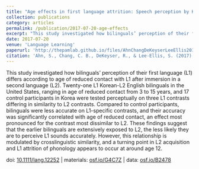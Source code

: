 ```yaml
---
title: "Age effects in first language attrition: Speech perception by Korean-English bilinguals"
collection: publications
category: articles
permalink: /publication/2017-07-20-age-effects
excerpt: "This study investigated how bilinguals’ perception of their first language (L1) differs according to..."
date: 2017-07-20
venue: 'Language Learning'
paperurl: 'http://thepamlab.github.io/files/AhnChangDeKeyserLeeEllis2017_LL.pdf'
citation: 'Ahn, S., Chang, C. B., DeKeyser, R., & Lee-Ellis, S. (2017). Age effects in first language attrition: Speech perception by Korean-English bilinguals. <i>Language Learning</i>, <i>67</i>(3), 694–733.'
---
```


This study investigated how bilinguals’ perception of their first language (L1) differs according to age of reduced contact with L1 after immersion in a second language (L2). Twenty-one L1 Korean-L2 English bilinguals in the United States, ranging in age of reduced contact from 3 to 15 years, and 17 control participants in Korea were tested perceptually on three L1 contrasts differing in similarity to L2 contrasts. Compared to control participants, bilinguals were less accurate on L1-specific contrasts, and their accuracy was significantly correlated with age of reduced contact, an effect most pronounced for the contrast most dissimilar to L2. These findings suggest that the earlier bilinguals are extensively exposed to L2, the less likely they are to perceive L1 sounds accurately. However, this relationship is modulated by crosslinguistic similarity, and a turning point in L2 acquisition and L1 attrition of phonology appears to occur at around age 12.

doi: <a href="http://doi.org/10.1111/lang.12252" target="_blank">10.1111/lang.12252</a> | materials: <a href="https://osf.io/G4C7Z/" target="_blank">osf.io/G4C7Z</a> | data: <a href="https://osf.io/B2478/" target="_blank">osf.io/B2478</a>
